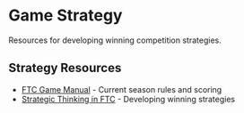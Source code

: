 # Game Strategy

Resources for developing winning competition strategies.

## Strategy Resources

- [FTC Game Manual](https://www.firstinspires.org/resource-library/ftc/game-and-season-info) - Current season rules and scoring
- [Strategic Thinking in FTC](https://ftc-docs.firstinspires.org/en/latest/game_specific_resources/index.html) - Developing winning strategies